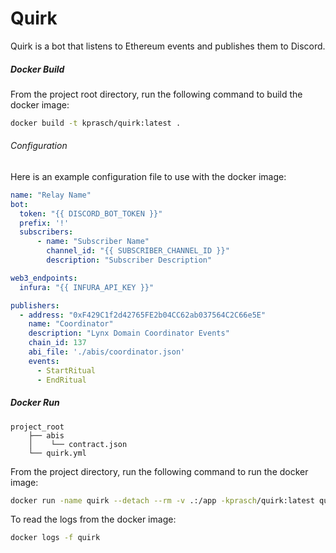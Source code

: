 # Quirk

Quirk is a bot that listens to Ethereum events and publishes them to Discord.

##### Docker Build

From the project root directory, run the following command to build the docker image:

```bash
docker build -t kprasch/quirk:latest .
```

###### Configuration

Here is an example configuration file to use with the docker image:

```yaml
name: "Relay Name"
bot:
  token: "{{ DISCORD_BOT_TOKEN }}"
  prefix: '!'
  subscribers:
      - name: "Subscriber Name"
        channel_id: "{{ SUBSCRIBER_CHANNEL_ID }}"
        description: "Subscriber Description"

web3_endpoints:
  infura: "{{ INFURA_API_KEY }}"

publishers:
  - address: "0xF429C1f2d42765FE2b04CC62ab037564C2C66e5E"
    name: "Coordinator"
    description: "Lynx Domain Coordinator Events"
    chain_id: 137
    abi_file: './abis/coordinator.json'
    events:
      - StartRitual
      - EndRitual
```

##### Docker Run

```
project_root
    ├── abis
    │    └── contract.json
    └── quirk.yml

```

From the project directory, run the following command to run the docker image:

```bash
docker run -name quirk --detach --rm -v .:/app -kprasch/quirk:latest quirk
```

To read the logs from the docker image:

```bash
docker logs -f quirk
```
